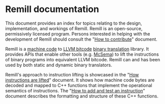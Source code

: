 # Remill documentation

This document provides an index for topics relating to the design, implementation, and workings of Remill. Remill is an open-source, permissively licensed program. Persons interested in helping with the development of Remill should consult the "[How to contribute](CONTRIBUTING.md)" document.

Remill is a [machine code](https://en.wikipedia.org/wiki/Machine_code#Machine_code_instructions) to [LLVM bitcode](http://llvm.org/docs/LangRef.html) [binary translation](https://en.wikipedia.org/wiki/Binary_translation) library. It provides APIs that enable other tools (e.g. [McSema](https://github.com/lifting-bits/mcsema)) to lift the instructions of binary programs into equivalent LLVM bitcode. Remill can and has been used by both static and dynamic binary translators.

Remill's approach to instruction lifting is showcased in the "[How instructions are lifted](LIFE_OF_AN_INSTRUCTION.md)" document. It shows how machine code bytes are decoded and mapped to C++ functions that implement the operational semantics of instructions. The "[How to add and test an instruction](ADD_AN_INSTRUCTION.md)" document describes the formatting and structure of these C++ functions.
